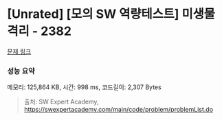 # [Unrated] [모의 SW 역량테스트] 미생물 격리 - 2382 

[문제 링크](https://swexpertacademy.com/main/code/problem/problemDetail.do?contestProbId=AV597vbqAH0DFAVl) 

### 성능 요약

메모리: 125,864 KB, 시간: 998 ms, 코드길이: 2,307 Bytes



> 출처: SW Expert Academy, https://swexpertacademy.com/main/code/problem/problemList.do